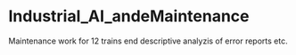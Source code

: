 # Industrial_AI_andeMaintenance
 Maintenance work for 12 trains end descriptive analyzis of error reports etc.
